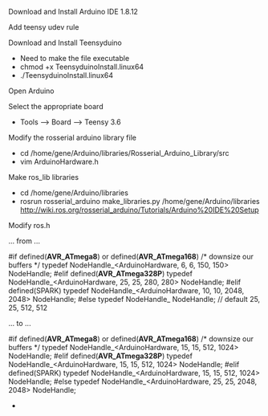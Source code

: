 Download and Install Arduino IDE 1.8.12

Add teensy udev rule

Download and Install Teensyduino
- Need to make the file executable
- chmod +x TeensyduinoInstall.linux64
- ./TeensyduinoInstall.linux64

Open Arduino

Select the appropriate board
- Tools --> Board --> Teensy 3.6

Modify the rosserial arduino library file
- cd /home/gene/Arduino/libraries/Rosserial_Arduino_Library/src
- vim ArduinoHardware.h

Make ros_lib libraries
- cd /home/gene/Arduino/libraries
- rosrun rosserial_arduino make_libraries.py /home/gene/Arduino/libraries
http://wiki.ros.org/rosserial_arduino/Tutorials/Arduino%20IDE%20Setup

Modify ros.h

... from ...

#if defined(__AVR_ATmega8__) or defined(__AVR_ATmega168__)
  /* downsize our buffers */
  typedef NodeHandle_<ArduinoHardware, 6, 6, 150, 150> NodeHandle;
#elif defined(__AVR_ATmega328P__)
  typedef NodeHandle_<ArduinoHardware, 25, 25, 280, 280> NodeHandle;
#elif defined(SPARK)
  typedef NodeHandle_<ArduinoHardware, 10, 10, 2048, 2048> NodeHandle;
#else
  typedef NodeHandle_<ArduinoHardware> NodeHandle; // default 25, 25, 512, 512

... to ...

#if defined(__AVR_ATmega8__) or defined(__AVR_ATmega168__)
  /* downsize our buffers */
  typedef NodeHandle_<ArduinoHardware, 15, 15, 512, 1024> NodeHandle;
#elif defined(__AVR_ATmega328P__)
  typedef NodeHandle_<ArduinoHardware, 15, 15, 512, 1024> NodeHandle;
#elif defined(SPARK)
  typedef NodeHandle_<ArduinoHardware, 15, 15, 512, 1024> NodeHandle;
#else
  typedef NodeHandle_<ArduinoHardware, 25, 25, 2048, 2048> NodeHandle;

-
